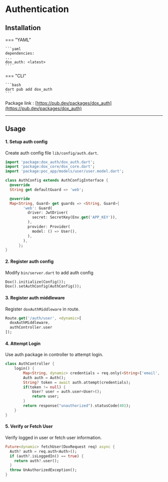 # Authentication

## Installation

=== "YAML"

    ```yaml
    dependencies:
    ...
    dox_auth: <latest>
    ```
=== "CLI"

    ```bash
    dart pub add dox_auth
    ```

Package link : [https://pub.dev/packages/dox_auth](https://pub.dev/packages/dox_auth)

---

## Usage

#### 1. Setup auth config

Create auth config file `lib/config/auth.dart`.

```dart
import 'package:dox_auth/dox_auth.dart';
import 'package:dox_core/dox_core.dart';
import 'package:poc_app/models/user/user.model.dart';

class AuthConfig extends AuthConfigInterface {
  @override
  String get defaultGuard => 'web';

  @override
  Map<String, Guard> get guards => <String, Guard>{
        'web': Guard(
          driver: JwtDriver(
            secret: SecretKey(Env.get('APP_KEY')),
          ),
          provider: Provider(
            model: () => User(),
          ),
        ),
      };
}
```

#### 2. Register auth config

Modify `bin/server.dart` to add auth config

```dart
Dox().initialize(Config());
Dox().setAuthConfig(AuthConfig());
```

#### 3. Register auth middleware

Register `doxAuthMiddleware` in route.

```dart
Route.get('/auth/user', <dynamic>[
  doxAuthMiddleware, 
  authController.user
]);
```

#### 4. Attempt Login

Use auth package in controller to attempt login.

```dart
class AuthController {
    login() {
        Map<String, dynamic> credentials = req.only(<String>['email', 'password']);
        Auth auth = Auth();
        String? token = await auth.attempt(credentials);
        if(token != null) {
            User? user = auth.user<User>();
            return user;
        }
        return response("unauthorized").statusCode(401);
    }
}
```

#### 5. Verify or Fetch User

Verify logged in user or fetch user information.

```dart
Future<dynamic> fetchUser(DoxRequest req) async {
  Auth? auth = req.auth<Auth>();
  if (auth?.isLoggedIn() == true) {
    return auth?.user();
  }
  throw UnAuthorizedException();
}
```